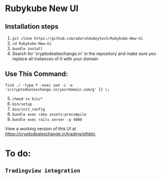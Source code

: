 # Rubykube New UI

## Installation steps

1. `git clone https://github.com/adarshdubeytech/Rubykube-New-Ui`
2. `cd Rubykube-New-Ui`
3. `bundle install`
4. Search for 'cryptodealexchange.in' in the repository and make sure you replace all instances of it with your domain
 ## Use This Command:
 `find ./ -type f -exec sed -i -e 's/cryptodealexchange.in/yourdomain.com/g' {} \;`

5. `chmod +x bin/*`
6. `bin/setup`
7. `bin/init_config`
8. `bundle exec rake assets:precompile`
9. `bundle exec rails server -p 4000`

View a working version of this UI at https://cryptodealexchange.in/trading/ethbtc

# To do: 
## `Tradingview integration`
